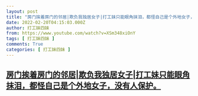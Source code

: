 ```yaml
---
layout: post
title: "房门挨着房门的邻居|欺负我独居女子|打工妹只能眼角抹泪，都怪自己是个外地女子，没有人保护。"
date: 2022-02-20T04:15:03.000Z
author: 打工妹四妹
from: https://www.youtube.com/watch?v=XSm348xiOnY
tags: [ 打工妹四妹 ]
comments: True
categories: [ 打工妹四妹 ]
---
```

<!--1645330503000-->
[房门挨着房门的邻居|欺负我独居女子|打工妹只能眼角抹泪，都怪自己是个外地女子，没有人保护。](https://www.youtube.com/watch?v=XSm348xiOnY)
------

<div>

</div>
